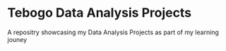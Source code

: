 # Tebogo Data Analysis Projects
 A repositry showcasing my Data Analysis Projects as part of my learning jouney
